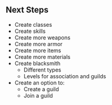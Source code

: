 ## Next Steps

- Create classes
- Create skills
- Create more weapons
- Create more armor
- Create more items
- Create more materials
- Create blacksmith
  - Different types
  - Levels for association and guilds
- Create an option to:
  - Create a guild
  - Join a guild
